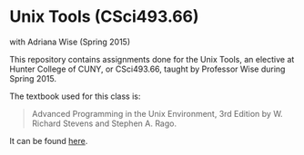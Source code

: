 # Unix Tools (CSci493.66)
with Adriana Wise (Spring 2015)

This repository contains assignments done for the Unix Tools, an elective at Hunter College of CUNY, or CSci493.66, taught by Professor Wise during Spring 2015.

The textbook used for this class is: 		


>Advanced Programming in the Unix Environment, 3rd Edition 
by W. Richard Stevens and Stephen A. Rago.


It can be found [here](http://www.amazon.com/Advanced-Programming-UNIX-Environment-Edition/dp/0321637739).
